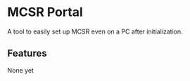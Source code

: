 # MCSR Portal
A tool to easily set up MCSR even on a PC after initialization. 

## Features
None yet